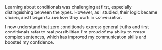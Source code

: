 
Learning about conditionals was challenging at first, especially distinguishing between the types. However, as I studied, 
their logic became clearer, and I began to see how they work in conversation.

I now understand that zero conditionals express general truths and first conditionals refer to real possibilities. I'm proud of my
ability to create complex sentences, which has improved my communication skills and boosted my confidence.
